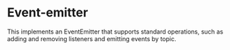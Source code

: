 # Event-emitter

This implements an EventEmitter that supports standard operations, such as adding and removing listeners and emitting events by topic.